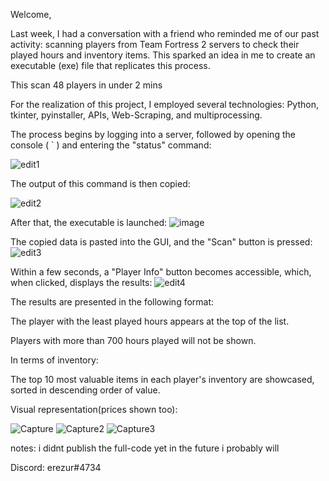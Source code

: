 Welcome,

Last week, I had a conversation with a friend who reminded me of our past activity: scanning players from Team Fortress 2 servers to check their played hours and inventory items. This sparked an idea in me to create an executable (exe) file that replicates this process.

This scan 48 players in under 2 mins

For the realization of this project, I employed several technologies: Python, tkinter, pyinstaller, APIs, Web-Scraping, and multiprocessing.

The process begins by logging into a server, followed by opening the console ( ` ) and entering the "status" command:

![edit1](https://github.com/ErezTzur5/TF2-Scanner/assets/141019783/381353b8-4627-49f2-8218-ea9fc9fbaee1)

The output of this command is then copied:

![edit2](https://github.com/ErezTzur5/TF2-Scanner/assets/141019783/d1252f1b-60b1-4084-bb5e-b6ddb3a359bb)

After that, the executable is launched:
![image](https://github.com/ErezTzur5/TF2-Scanner/assets/141019783/1bb2c3a7-abde-4ebc-8129-18c851c78269)

The copied data is pasted into the GUI, and the "Scan" button is pressed:
![edit3](https://github.com/ErezTzur5/TF2-Scanner/assets/141019783/1062e0e4-2f9c-4dff-b7e8-5243d0143af0)


Within a few seconds, a "Player Info" button becomes accessible, which, when clicked, displays the results:
![edit4](https://github.com/ErezTzur5/TF2-Scanner/assets/141019783/e00fd932-6985-4436-91be-8ae31097755b)

The results are presented in the following format:

The player with the least played hours appears at the top of the list.

Players with more than 700 hours played will not be shown.

In terms of inventory:

The top 10 most valuable items in each player's inventory are showcased, sorted in descending order of value.

Visual representation(prices shown too):

![Capture](https://github.com/ErezTzur5/TF2-Scanner/assets/141019783/9df92ffc-1689-447b-a962-ce32fa60b93f)
![Capture2](https://github.com/ErezTzur5/TF2-Scanner/assets/141019783/56673c1c-febf-4846-8100-cebc19533082)
![Capture3](https://github.com/ErezTzur5/TF2-Scanner/assets/141019783/74a381d0-d0af-46a0-add9-9f05dc407225)


notes: i didnt publish the full-code yet in the future i probably will

Discord: erezur#4734
